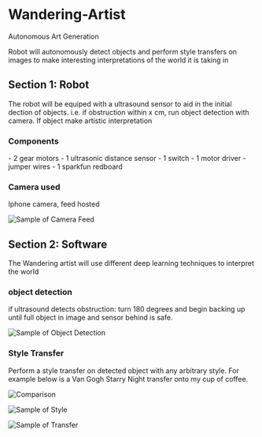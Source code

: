 # Wandering-Artist
Autonomous Art Generation

Robot will autonomously detect objects and perform style transfers on images
to make interesting interpretations of the world it is taking in

<h2>Section 1: Robot</h2>
The robot will be equiped with a ultrasound sensor to aid in the initial dection of objects. i.e.
if obstruction within x cm, run object detection with camera. If object make artistic interpretation

<h3>Components</h3>
- 2 gear motors
- 1 ultrasonic distance sensor
- 1 switch
- 1 motor driver
- jumper wires
- 1 sparkfun redboard

<h3>Camera used</h3> 
   Iphone camera, feed hosted 
   
![Sample of Camera Feed]("https://github.com/convergencelab/Wandering-Artist/blob/master/tests/assets/original.png")

<h2>Section 2: Software</h2>
The Wandering artist will use different deep learning techniques to interpret the world
<h3>object detection</h3> 
if ultrasound detects obstruction: 
    turn 180 degrees and begin backing up until full object in image 
    and sensor behind is safe. 

![Sample of Object Detection]("https://github.com/convergencelab/Wandering-Artist/blob/master/tests/assets/detected.png")

<h3>Style Transfer</h3> 
Perform a style transfer on detected object with any arbitrary style. For example below is 
a Van Gogh Starry Night transfer onto my cup of coffee. 

![Comparison]("https://github.com/convergencelab/Wandering-Artist/blob/master/tests/assets/style_transfer_comp.png")

![Sample of Style]("https://github.com/convergencelab/Wandering-Artist/blob/master/tests/assets/starrynight_style.png")

![Sample of Transfer]("https://github.com/convergencelab/Wandering-Artist/blob/master/tests/assets/transferred_style.png")
   
   
